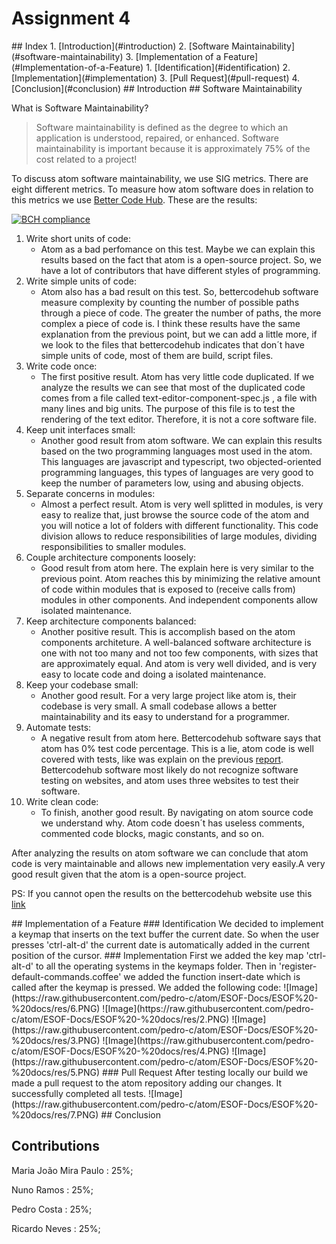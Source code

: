 # Assignment 4

<a name="index"/>
## Index
1. [Introduction](#introduction)
2. [Software Maintainability](#software-maintainability)
3. [Implementation of a Feature](#Implementation-of-a-Feature)
  1. [Identification](#identification)
  2. [Implementation](#implementation)
  3. [Pull Request](#pull-request)
4. [Conclusion](#conclusion)

<a name="introduction"/>
## Introduction

<a name="software-maintainability"/>
## Software Maintainability

What is Software Maintainability?
>Software maintainability is defined as the degree to which an application is understood, repaired, or enhanced. Software maintainability is important because it is approximately 75% of the cost related to a project!

To discuss atom software maintainability, we use SIG metrics. There are eight different metrics. To measure how atom software does in relation to this metrics we use [Better Code Hub](https://bettercodehub.com). These are the results:

[![BCH compliance](https://bettercodehub.com/edge/badge/pedro-c/atom)](https://bettercodehub.com)

1. Write short units of code:
   * Atom as a bad perfomance on this test. Maybe we can explain this results based on the fact that atom is a open-source project. So, we have a lot of contributors that have different styles of programming.
2. Write simple units of code:
   * Atom also has a bad result on this test. So, bettercodehub software measure complexity by counting the number of possible paths through a piece of code. The greater the number of paths, the more complex a piece of code is.  I think these results have the same explanation from the previous point, but we can add a little more, if we look to the files that bettercodehub indicates that don´t have simple units of code, most of them are build, script files.
3. Write code once:
   * The first positive result. Atom has very little code duplicated. If we analyze the results we can see that most of the duplicated code comes from a file called text-editor-component-spec.js , a file with many lines and big units. The purpose of this file is to test the rendering of the text editor. Therefore, it is not a core software file.
4. Keep unit interfaces small:
   * Another good result from atom software. We can explain this results based on the two programming languages ​​most used in the atom. This languages are javascript and typescript, two objected-oriented programming languages, this types of languages are very good to keep the number of parameters low, using and abusing objects.
5. Separate concerns in modules:
   * Almost a perfect result. Atom is very well splitted in modules, is very easy to realize that, just browse the source code of the atom and you will notice a lot of folders with different functionality. This code division allows to reduce responsibilities of large modules, dividing responsibilities to smaller modules.
6. Couple architecture components loosely:
   * Good result from atom here. The explain here is very similar to the previous point. Atom reaches this by minimizing the relative amount of code within modules that is exposed to (receive calls from) modules in other components. And independent components allow isolated maintenance.
7. Keep architecture components balanced:
   * Another positive result. This is accomplish based on the atom components architeture. A well-balanced software architecture is one with not too many and not too few components, with sizes that are approximately equal. And atom is very well divided, and is very easy to locate code and doing a isolated maintenance.
8. Keep your codebase small:
   * Another good result. For a very large project like atom is, their codebase is very small. A small codebase allows a better maintainability and its easy to understand for a programmer.
9. Automate tests:
   * A negative result from atom here. Bettercodehub software says that atom has 0% test code percentage. This is a lie, atom code is well covered with tests, like was explain on the previous [report](https://github.com/pedro-c/atom/blob/ESOF-Docs/ESOF%20-%20docs/4%20-%20Verification%20and%20Validation.md). Bettercodehub software most likely do not recognize software testing on websites, and atom uses three websites to test their software.
10. Write clean code:
     * To finish, another good result. By navigating on atom source code we understand why. Atom code doesn´t has useless comments, commented code blocks, magic constants, and so on.

After analyzing the results on atom software we can conclude that atom code is very maintainable and allows new implementation very easily.A very good result given that the atom is a open-source project.

PS: If you cannot open the results on the bettercodehub website use this [link](https://github.com/pedro-c/atom/blob/ESOF-Docs/ESOF%20-%20docs/res/atomBetterCodeHubAnalysis.pdf)

<a name="Implementation-of-a-Feature"/>
## Implementation of a Feature

<a name="identification"/>
### Identification
We decided to implement a keymap that inserts on the text buffer the current date. So when the user presses 'ctrl-alt-d' the current date is automatically added in the current position of the cursor.
<a name="implementation"/>
### Implementation
First we added the key map 'ctrl-alt-d' to all the operating systems in the keymaps folder.
Then in 'register-default-commands.coffee' we added the function insert-date which is called after the keymap is pressed.
We added the following code:
![Image](https://raw.githubusercontent.com/pedro-c/atom/ESOF-Docs/ESOF%20-%20docs/res/6.PNG)
![Image](https://raw.githubusercontent.com/pedro-c/atom/ESOF-Docs/ESOF%20-%20docs/res/2.PNG)
![Image](https://raw.githubusercontent.com/pedro-c/atom/ESOF-Docs/ESOF%20-%20docs/res/3.PNG)
![Image](https://raw.githubusercontent.com/pedro-c/atom/ESOF-Docs/ESOF%20-%20docs/res/4.PNG)
![Image](https://raw.githubusercontent.com/pedro-c/atom/ESOF-Docs/ESOF%20-%20docs/res/5.PNG)
<a name="pull-request"/>
### Pull Request
After testing locally our build we made a pull request to the atom repository adding our changes. It successfully completed all tests.
![Image](https://raw.githubusercontent.com/pedro-c/atom/ESOF-Docs/ESOF%20-%20docs/res/7.PNG)
<a name="conclusion"/>
## Conclusion


## Contributions

  Maria João Mira Paulo : 25%;

  Nuno Ramos : 25%;

  Pedro Costa : 25%;

  Ricardo Neves : 25%;
